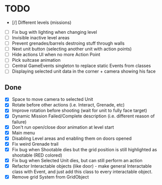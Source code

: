 # TODO

- [/] Different levels (missions)
- [ ] Fix bug with lighting when changing level
- [ ] Invisible inactive level areas
- [ ] Prevent grenades/barrels destroing stuff through walls
- [ ] Next unit button (selecting another unit with action points)
- [ ] Hide actions UI when no more Action Point
- [ ] Pick suitcase animation
- [ ] Central GameEvents singleton to replace static Events from classes
- [ ] Displaying selected unit data in the corner + camera showing his face 

## Done

- [x] Space to move camera to selected Unit
- [x] Rotate before other actions (i.e. Interact, Grenade, etc)
- [x] Improve rotation before shooting (wait for unit to fully face target)
- [x] Dynamic Mission Failed/Complete description (i.e. different reason of failure)
- [x] Don't run open/close door animation at level start
- [x] Main menu
- [x] Disabling Level areas and enabling them on doors opened
- [x] Fix weird Grenade trail
- [x] Fix bug when Shootable dies but the grid position is still highlighted as shootable (RED colored)
- [x] Fix bug when Selected Unit dies, but can still perform an action
- [x] Refactor Interactable objects (like door) - make general Interactable class with Event,
  and just add this class to every interactable object.
- [x] Remove grid System from GridObject